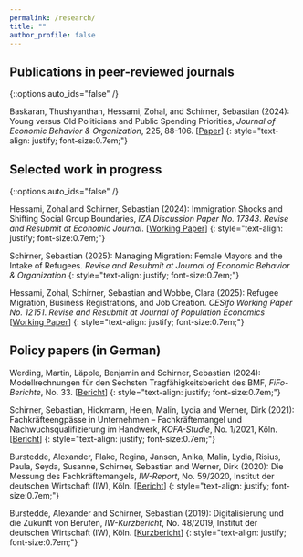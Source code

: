```yaml
---
permalink: /research/
title: ""
author_profile: false
---
```

## Publications in peer-reviewed journals
{::options auto_ids="false" /}

Baskaran, Thushyanthan, Hessami, Zohal, and Schirner, Sebastian (2024): Young versus Old Politicians and Public Spending Priorities, *Journal of Economic Behavior & Organization*, 225, 88-106.
[[Paper](https://authors.elsevier.com/sd/article/S0167-2681(24)00260-9)]
{: style="text-align: justify; font-size:0.7em;"}

## Selected work in progress
{::options auto_ids="false" /}

Hessami, Zohal and Schirner, Sebastian (2024): Immigration Shocks and Shifting Social Group Boundaries, *IZA Discussion Paper No. 17343*. *Revise and Resubmit at Economic Journal*.
[[Working Paper](https://docs.iza.org/dp17343.pdf)]
{: style="text-align: justify; font-size:0.7em;"}

Schirner, Sebastian (2025): Managing Migration: Female Mayors and the Intake of Refugees. *Revise and Resubmit at Journal of Economic Behavior & Organization*
{: style="text-align: justify; font-size:0.7em;"}

Hessami, Zohal, Schirner, Sebastian and Wobbe, Clara (2025): Refugee Migration, Business Registrations, and Job Creation. *CESifo Working Paper No. 12151*. *Revise and Resubmit at Journal of Population Economics* [[Working Paper](https://www.ifo.de/en/cesifo/publications/2025/working-paper/asylum-seekers-new-businesses-and-job-creation)]
{: style="text-align: justify; font-size:0.7em;"}

## Policy papers (in German) 

Werding, Martin, Läpple, Benjamin and Schirner, Sebastian (2024): Modellrechnungen für den Sechsten Tragfähigkeitsbericht des BMF, *FiFo-Berichte*, No. 33.
[[Bericht](https://www.fifo-koeln.org/downloads/berichte/FiFo-Bericht%2033.pdf)]
{: style="text-align: justify; font-size:0.7em;"}

Schirner, Sebastian, Hickmann, Helen, Malin, Lydia and Werner, Dirk (2021): Fachkräfteengpässe in Unternehmen – Fachkräftemangel und Nachwuchsqualifizierung im Handwerk, *KOFA-Studie*, No. 1/2021, Köln.
[[Bericht](https://www.iwkoeln.de/studien/helen-hickmann-lydia-malin-dirk-werner-fachkraefteengpaesse-in-unternehmen-fachkraeftemangel-und-nachwuchsqualifizierung-im-handwerk.html)]
{: style="text-align: justify; font-size:0.7em;"}

Burstedde, Alexander, Flake, Regina, Jansen, Anika, Malin, Lydia, Risius, Paula, Seyda, Susanne, Schirner, Sebastian and Werner, Dirk (2020): Die Messung des Fachkräftemangels, *IW-Report*, No. 59/2020, Institut der deutschen Wirtschaft (IW), Köln.
[[Bericht](https://www.iwkoeln.de/studien/alexander-burstedde-regina-flake-anika-jansen-lydia-malin-paula-risius-susanne-seyda-sebastian-schirner-dirk-werner-die-messung-des-fachkraeftemangels.html)]
{: style="text-align: justify; font-size:0.7em;"}

Burstedde, Alexander and Schirner, Sebastian (2019): Digitalisierung und die Zukunft von Berufen, *IW-Kurzbericht*, No. 48/2019, Institut der deutschen Wirtschaft (IW), Köln.
[[Kurzbericht](https://www.iwkoeln.de/studien/alexander-burstedde-digitalisierung-und-die-zukunft-von-berufen-437592.html)]
{: style="text-align: justify; font-size:0.7em;"}

